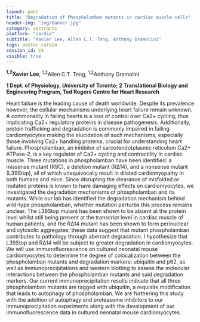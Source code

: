 ```yaml
---
layout: post
title: "Degradation of Phospholamban mutants in cardiac muscle cells"
header-img: "img/banner.jpg"
category: abstracts
platform: "cardio"
subtitle: "Xavier Lee, Allen C.T. Teng, Anthony Gramolini"
tags: poster cardio
session_id: C4
visible: true
---
```

**<sup>1,2</sup>Xavier Lee**, <sup>1,2</sup>Allen C.T. Teng, <sup>1,2</sup>Anthony Gramolini

__1 Dept. of Physiology, University of Toronto; 2 Translational Biology and Engineering Program, Ted Rogers Centre for Heart Research__

Heart failure is the leading cause of death worldwide.  Despite its prevalence however, the cellular mechanisms underlying heart failure remain unknown. A commonality in failing hearts is a loss of control over Ca2+ cycling, thus implicating Ca2+ regulatory proteins in disease pathogenesis. Additionally, protein trafficking and degradation is commonly impaired in failing cardiomyocytes making the elucidation of such mechanisms, especially those involving Ca2+ handling proteins, crucial for understanding heart failure. Phospholamban, an inhibitor of sarco(endo)plasmic reticulum Ca2+ ATPase-2, is a key regulator of Ca2+ cycling and contractility in cardiac muscle. Three mutations in phospholamban have been identified: a missense mutant (R9C), a deletion mutant (R∆14), and a nonsense mutant (L39Stop), all of which unequivocally result in dilated cardiomyopathy in both humans and mice. Since disrupting the clearance of misfolded or mutated proteins is known to have damaging effects on cardiomyocytes, we investigated the degradation mechanisms of phospholamban and its mutants. While our lab has identified the degradation mechanism behind wild-type phospholamban, whether mutation perturbs this process remains unclear. The L39Stop mutant has been shown to be absent at the protein level whilst still being present at the transcript level in cardiac muscle of human patients, and the R∆14 mutant has been shown to form perinuclear and cytosolic aggregates; these data suggest that mutant phospholamban contributes to pathology through aberrant degradation.  I hypothesize that L39Stop and R∆14 will be subject to greater degradation in cardiomyocytes.  We will use immunofluorescence on cultured neonatal mouse cardiomyocytes to determine the degree of colocalization between the phospholamban mutants and degradation markers: ubiquitin and p62, as well as immunoprecipitations and western blotting to assess the molecular interactions between the phospholamban mutants and said degradation markers. Our current immunoprecipitation results indicate that all three phospholamban mutants are tagged with ubiquitin, a requisite modification that leads to autophagy of phospholamban. We are furthering this study with the addition of autophagy and proteasome inhibitors to our immunoprecipitation experiments along with the development of our immunofluorescence data in cultured neonatal mouse cardiomyocytes.